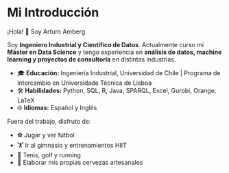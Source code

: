 
 
# Mi Introducción

¡Hola! 👋 Soy Arturo Amberg

Soy **Ingeniero Industrial y Científico de Datos**. Actualmente curso mi **Máster en Data Science** y tengo experiencia en **análisis de datos, machine learning y proyectos de consultoría** en distintas industrias.  

- 🎓 **Educación:** Ingeniería Industrial, Universidad de Chile | Programa de intercambio en Universidade Técnica de Lisboa  
- 🛠 **Habilidades:** Python, SQL, R, Java, SPARQL, Excel, Gurobi, Orange, LaTeX  
- 🌐 **Idiomas:** Español y Inglés

Fuera del trabajo, disfruto de:  
- ⚽ Jugar y ver fútbol  
- 🏋️ Ir al gimnasio y entrenamientos HIIT  
- 🎾 Tenis, golf y running  
- 🍺 Elaborar mis propias cervezas artesanales  



